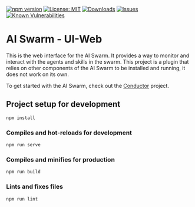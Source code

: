 [![npm version](https://badge.fury.io/js/%40aiswarm%2Fui-web.svg)](https://badge.fury.io/js/%40aiswarm%2Fui-web)
[![License: MIT](https://img.shields.io/badge/License-MIT-yellow.svg)](https://opensource.org/licenses/MIT)
[![Downloads](https://img.shields.io/npm/dm/%40aiswarm%2Fui-web.svg)](https://npmjs.com/package/%40aiswarm%2Fui-web)
[![Issues](https://img.shields.io/github/issues-raw/aiswarm/ui-web)](https://github.com/aiswarm/ui-web/issues)
[![Known Vulnerabilities](https://snyk.io/test/github/aiswarm/ui-web/badge.svg)](https://snyk.io/test/github/aiswarm/ui-web)
# AI Swarm - UI-Web

This is the web interface for the AI Swarm. It provides a way to monitor and interact with the agents and skills in the swarm.
This project is a plugin that relies on other components of the AI Swarm to be installed and running, it does not work on its own.

To get started with the AI Swarm, check out the [Conductor](https://github.com/aiswarm/conductor) project.

## Project setup for development

```
npm install
```

### Compiles and hot-reloads for development

```
npm run serve
```

### Compiles and minifies for production

```
npm run build
```

### Lints and fixes files

```
npm run lint
```
